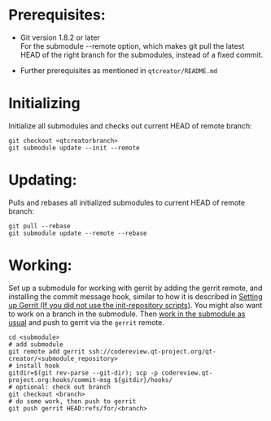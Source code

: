 
# Prerequisites:

* Git version 1.8.2 or later  
  For the submodule --remote option, which makes git pull the latest HEAD
  of the right branch for the submodules, instead of a fixed commit.

* Further prerequisites as mentioned in `qtcreator/README.md`

# Initializing

Initialize all submodules and checks out current HEAD of remote branch:

    git checkout <qtcreatorbranch>
    git submodule update --init --remote

# Updating:

Pulls and rebases all initialized submodules to current HEAD of remote branch:

    git pull --rebase
    git submodule update --remote --rebase

# Working:

Set up a submodule for working with gerrit by adding the gerrit remote,
and installing the commit message hook, similar to how it is described in
[Setting up Gerrit (If you did not use the init-repository
scripts)](https://wiki.qt.io/Setting_up_Gerrit#Setting_up_git_hooks).
You might also want to work on a branch in the submodule. Then [work in the
submodule as usual](https://wiki.qt.io/Gerrit_Introduction) and push to
gerrit via the `gerrit` remote.

    cd <submodule>
    # add submodule
    git remote add gerrit ssh://codereview.qt-project.org/qt-creator/<submodule_repository>
    # install hook
    gitdir=$(git rev-parse --git-dir); scp -p codereview.qt-project.org:hooks/commit-msg ${gitdir}/hooks/
    # optional: check out branch
    git checkout <branch>
    # do some work, then push to gerrit
    git push gerrit HEAD:refs/for/<branch>
